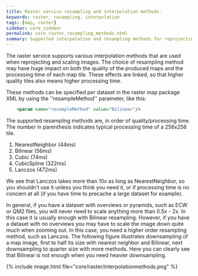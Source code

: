 ```yaml
---
title: Raster service resampling and interpolation methods.
keywords: raster, resampling, interpolation
tags: [map, raster]
sidebar: core_sidebar
permalink: core_raster_resampling_methods.html
summary: Supported interpolation and resampling methods for reprojecting and scaling images.
---
```


The raster service supports various interpolation methods that are used when reprojecting and scaling images. The choice of resampling method may have huge impact on both the quality of the produced maps and the processing time of each map tile. These effects are linked, so that higher quality tiles also means higher processing time. 

These methods can be specified per dataset in the raster map package XML by using the ''resampleMethod'' parameter, like this:

```xml
	<param name="resampleMethod" value="Bilinear"/>
```

The supported resampling methods are, in order of quality/processing time. The number in parenthesis indicates typical processing time of a 256x256 tile.

 1.  NearestNeighbor (44ms)
 2.  Bilinear (56ms)
 3.  Cubic (74ms)
 4.  CubicSpline (322ms)
 5.  Lanczos (472ms)

We see that Lanczos takes more than 10x as long as NearestNeighbor, so you shouldn't use it unless you think you need it, or if processing time is no concern at all (if you have time to precache a large dataset for example).

In general, if you have a dataset with overviews or pyramids, such as ECW or QM2 files, you will never need to scale anything more than 0.5x - 2x. In this case it is usually enough with Bilinear resampling. However, if you have a dataset with no overviews you may have to scale the image down quite much when zooming out. In this case, you need a higher order resampling method, such as Lanczos. The following figure illustrates downsampling of a map image, first to half its size with nearest neighbor and Bilinear, next downsampling to quarter size with more methods. Here you can clearly see that Bilinear is not enough when you need heavier downsampling.

{% include image.html file="core/raster/interpolationmethods.png" %}
